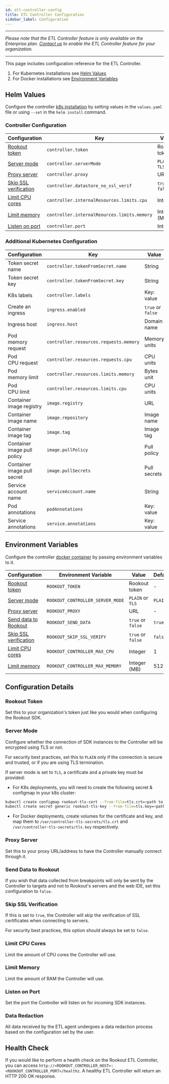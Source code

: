 ```yaml
---
id: etl-controller-config
title: ETL Controller Configuration
sidebar_label: Configuration
---
```


---

*Please note that the ETL Controller feature is only available on the Enterprise plan. [Contact us](https://www.rookout.com/company/contact) to enable the ETL Controller feature for your organization.*

---

This page includes configuration reference for the ETL Controller.

1. For Kubernetes installations see [Helm Values](#helm-values)
2. For Docker installations see [Environment Variables](#environment-variables)

## Helm Values

Configure the controller [k8s installation](etl-controller-k8s.md) by setting values in the `values.yaml` file or using `--set` in the `helm install` command.

### Controller Configuration

| Configuration                                         | Key                                         | Value                | Default |
| ---                                                   | ---                                         | ---                  | ---     |
| [Rookout token](#rookout-token)                       | `controller.token`                          | Rookout token        | -       |  
| [Server mode](#server-mode)                           | `controller.serverMode`                     | `PLAIN` or `TLS`     | `PLAIN` |
| [Proxy server](#proxy-server)                         | `controller.proxy`                          | URL                  | -       |
| [Skip SSL verification](#skip-ssl-verification)       | `controller.datastore_no_ssl_verif`         | `true` or `false`    | `false` |
| [Limit CPU cores](#resources-cpu-cores)               | `controller.internalResources.limits.cpu`   | Integer              | 4       |
| [Limit memory](#limit-memory)                         | `controller.internalReources.limits.memory` | Integer (MB)         | 1024    |
| [Listen on port](#listen-on-port)                     | `controller.port`                           | Integer              | 7488    |

### Additional Kubernetes Configuration

| Configuration                               | Key                                    | Value                | Default                    |
| ---                                         | ---                                    | ---                  | ---                        |
| Token secret name                           | `controller.tokenFromSecret.name`      | String               | -                          |
| Token secret key                            | `controller.tokenFromSecret.key`       | String               | -                          |
| K8s labels                                  | `controller.labels`                    | Key: value           | -                          |
| Create an ingress                           | `ingress.enabled`                      | `true` or `false`    | `false`                    |
| Ingress host                                | `ingress.host`                         | Domain name          | Internal<br>domain name    |
| Pod<br>memory request                       | `controller.resources.requests.memory` | Memory units         | 32Mi                       |
| Pod<br>CPU request                          | `controller.resources.requests.cpu`    | CPU units            | 30m                        |
| Pod<br>memory limit                         | `controller.resources.limits.memory`   | Bytes unit           | 1024Mi                     |
| Pod<br>CPU limit                            | `controller.resources.limits.cpu`      | CPU units            | 4000m                      |
| Container<br>image registry                 | `image.registry`                       | URL                  | docker.io                  |
| Container<br>image name                     | `image.repository`                     | Image name           | rookout/controller         |
| Container<br>image tag                      | `image.tag`                            | Image tag            | latest                     |
| Container<br>image pull policy              | `image.pullPolicy`                     | Pull policy          | `Always` or `IfNotPresent` |
| Container<br>image pull secret              | `image.pullSecrets`                    | Pull secrets         | -                          |
| Service account<br>name                     | `serviceAccount.name`                  | String               | -                          |
| Pod<br>annotations                          | `podAnnotations`                       | Key: value           | -                          |
| Service<br>annotations                      | `service.annotations`                  | Key: value           | -                          |

## Environment Variables

Configure the controller [docker container](etl-controller-docker.md) by passing environment variables to it.

| Configuration                                         | Environment Variable             | Value             | Default |
| ---                                                   | ---                              | ---               | ---     |
| [Rookout token](#rookout-token)                       | `ROOKOUT_TOKEN`                  | Rookout token     | -       |
| [Server mode](#server-mode)                           | `ROOKOUT_CONTROLLER_SERVER_MODE` | `PLAIN` or `TLS`  | `PLAIN` |
| [Proxy server](#proxy-server)                         | `ROOKOUT_PROXY`                  | URL               | -       |
| [Send data to Rookout](#send-data-to-rookout)         | `ROOKOUT_SEND_DATA`              | `true` or `false` | `true`  |
| [Skip SSL verification](#skip-ssl-verification)       | `ROOKOUT_SKIP_SSL_VERIFY`        | `true` or `false` | `false` |
| [Limit CPU cores](#resources-cpu-cores)               | `ROOKOUT_CONTROLLER_MAX_CPU`     | Integer           | 1       |
| [Limit memory](#limit-memory)                         | `ROOKOUT_CONTROLLER_MAX_MEMORY`  | Integer (MB)      | 512     |

## Configuration Details

### Rookout Token

Set this to your organization's token just like you would when configuring the Rookout SDK.

### Server Mode

Configure whether the connection of SDK instances to the Controller will be encrypted using TLS or not.

For security best practices, set this to `PLAIN` only if the connection is secure and trusted, or if you are using TLS termination.

If server mode is set to `TLS`, a certificate and a private key must be provided:

* For K8s deployments, you will need to create the following secret & configmap in your k8s cluster:

```bash
kubectl create configmap rookout-tls-cert --from-file=tls.crt=<path to cert file>
kubectl create secret generic rookout-tls-key --from-file=tls.key=<path to key file>
```

* For Docker deployments, create volumes for the certificate and key, and map them to `/var/controller-tls-secrets/tls.crt` and `/var/controller-tls-secrets/tls.key` respectively.

### Proxy Server

Set this to your proxy URL/address to have the Controller manually connect through it.

### Send Data to Rookout

If you wish that data collected from breakpoints will only be sent by the Controller to targets and not to Rookout's servers and the web IDE, set this configuration to `false`.

### Skip SSL Verification

If this is set to `true`, the Controller will skip the verification of SSL certificates when connecting to servers.

For security best practices, this option should always be set to `false`.

### Limit CPU Cores

Limit the amount of CPU cores the Controller will use.

### Limit Memory

Limit the amount of RAM the Controller will use.

### Listen on Port

Set the port the Controller will listen on for incoming SDK instances.

### Data Redaction

All data received by the ETL agent undergoes a data redaction process based on the configuration set by the user.

## Health Check

If you would like to perform a health check on the Rookout ETL Controller, you can access `http://<ROOKOUT_CONTROLLER_HOST>:<ROOKOUT_CONTROLLER_PORT>/healthz`. A healthy ETL Controller will return an HTTP 200 OK response.
